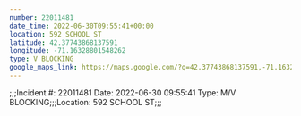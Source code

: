 ```yaml
---
number: 22011481
date_time: 2022-06-30T09:55:41+00:00
location: 592 SCHOOL ST
latitude: 42.37743868137591
longitude: -71.16328801548262
type: V BLOCKING
google_maps_link: https://maps.google.com/?q=42.37743868137591,-71.16328801548262
---
```


;;;Incident #: 22011481  Date: 2022-06-30 09:55:41   Type: M/V BLOCKING;;;Location: 592 SCHOOL ST;;;
